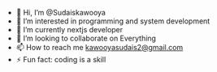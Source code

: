 - 👋 Hi, I’m @Sudaiskawooya
- 👀 I’m interested in programming  and system development 
- 🌱 I’m currently nextjs developer
- 💞️ I’m looking to collaborate on Everything 
- 📫 How to reach me kawooyasudais2@gmail.com 
- ⚡ Fun fact: coding is a skill

<!---
Sudaiskawooya/Sudaiskawooya is a ✨ special ✨ repository because its `README.md` (this file) appears on your GitHub profile.
You can click the Preview link to take a look at your changes.
--->
